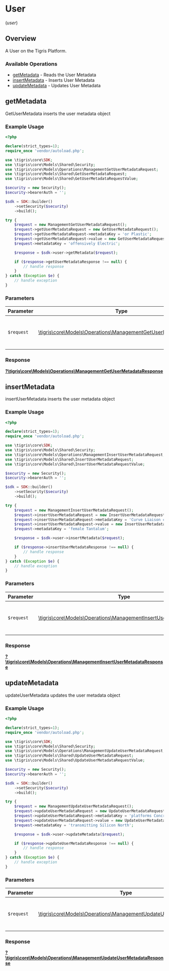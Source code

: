 # User
(*user*)

## Overview

A User on the Tigris Platform.

### Available Operations

* [getMetadata](#getmetadata) - Reads the User Metadata
* [insertMetadata](#insertmetadata) - Inserts User Metadata
* [updateMetadata](#updatemetadata) - Updates User Metadata

## getMetadata

GetUserMetadata inserts the user metadata object

### Example Usage

```php
<?php

declare(strict_types=1);
require_once 'vendor/autoload.php';

use \tigris\core\SDK;
use \tigris\core\Models\Shared\Security;
use \tigris\core\Models\Operations\ManagementGetUserMetadataRequest;
use \tigris\core\Models\Shared\GetUserMetadataRequest;
use \tigris\core\Models\Shared\GetUserMetadataRequestValue;

$security = new Security();
$security->bearerAuth = '';

$sdk = SDK::builder()
    ->setSecurity($security)
    ->build();

try {
    $request = new ManagementGetUserMetadataRequest();
    $request->getUserMetadataRequest = new GetUserMetadataRequest();
    $request->getUserMetadataRequest->metadataKey = 'or Plastic';
    $request->getUserMetadataRequest->value = new GetUserMetadataRequestValue();
    $request->metadataKey = 'offensively Electric';

    $response = $sdk->user->getMetadata($request);

    if ($response->getUserMetadataResponse !== null) {
        // handle response
    }
} catch (Exception $e) {
    // handle exception
}
```

### Parameters

| Parameter                                                                                                                      | Type                                                                                                                           | Required                                                                                                                       | Description                                                                                                                    |
| ------------------------------------------------------------------------------------------------------------------------------ | ------------------------------------------------------------------------------------------------------------------------------ | ------------------------------------------------------------------------------------------------------------------------------ | ------------------------------------------------------------------------------------------------------------------------------ |
| `$request`                                                                                                                     | [\tigris\core\Models\Operations\ManagementGetUserMetadataRequest](../../models/operations/ManagementGetUserMetadataRequest.md) | :heavy_check_mark:                                                                                                             | The request object to use for the request.                                                                                     |


### Response

**[?\tigris\core\Models\Operations\ManagementGetUserMetadataResponse](../../models/operations/ManagementGetUserMetadataResponse.md)**


## insertMetadata

insertUserMetadata inserts the user metadata object

### Example Usage

```php
<?php

declare(strict_types=1);
require_once 'vendor/autoload.php';

use \tigris\core\SDK;
use \tigris\core\Models\Shared\Security;
use \tigris\core\Models\Operations\ManagementInsertUserMetadataRequest;
use \tigris\core\Models\Shared\InsertUserMetadataRequest;
use \tigris\core\Models\Shared\InsertUserMetadataRequestValue;

$security = new Security();
$security->bearerAuth = '';

$sdk = SDK::builder()
    ->setSecurity($security)
    ->build();

try {
    $request = new ManagementInsertUserMetadataRequest();
    $request->insertUserMetadataRequest = new InsertUserMetadataRequest();
    $request->insertUserMetadataRequest->metadataKey = 'Curve Liaison calculate';
    $request->insertUserMetadataRequest->value = new InsertUserMetadataRequestValue();
    $request->metadataKey = 'female Tantalum';

    $response = $sdk->user->insertMetadata($request);

    if ($response->insertUserMetadataResponse !== null) {
        // handle response
    }
} catch (Exception $e) {
    // handle exception
}
```

### Parameters

| Parameter                                                                                                                            | Type                                                                                                                                 | Required                                                                                                                             | Description                                                                                                                          |
| ------------------------------------------------------------------------------------------------------------------------------------ | ------------------------------------------------------------------------------------------------------------------------------------ | ------------------------------------------------------------------------------------------------------------------------------------ | ------------------------------------------------------------------------------------------------------------------------------------ |
| `$request`                                                                                                                           | [\tigris\core\Models\Operations\ManagementInsertUserMetadataRequest](../../models/operations/ManagementInsertUserMetadataRequest.md) | :heavy_check_mark:                                                                                                                   | The request object to use for the request.                                                                                           |


### Response

**[?\tigris\core\Models\Operations\ManagementInsertUserMetadataResponse](../../models/operations/ManagementInsertUserMetadataResponse.md)**


## updateMetadata

updateUserMetadata updates the user metadata object

### Example Usage

```php
<?php

declare(strict_types=1);
require_once 'vendor/autoload.php';

use \tigris\core\SDK;
use \tigris\core\Models\Shared\Security;
use \tigris\core\Models\Operations\ManagementUpdateUserMetadataRequest;
use \tigris\core\Models\Shared\UpdateUserMetadataRequest;
use \tigris\core\Models\Shared\UpdateUserMetadataRequestValue;

$security = new Security();
$security->bearerAuth = '';

$sdk = SDK::builder()
    ->setSecurity($security)
    ->build();

try {
    $request = new ManagementUpdateUserMetadataRequest();
    $request->updateUserMetadataRequest = new UpdateUserMetadataRequest();
    $request->updateUserMetadataRequest->metadataKey = 'platforms Concrete Tempe';
    $request->updateUserMetadataRequest->value = new UpdateUserMetadataRequestValue();
    $request->metadataKey = 'transmitting Silicon North';

    $response = $sdk->user->updateMetadata($request);

    if ($response->updateUserMetadataResponse !== null) {
        // handle response
    }
} catch (Exception $e) {
    // handle exception
}
```

### Parameters

| Parameter                                                                                                                            | Type                                                                                                                                 | Required                                                                                                                             | Description                                                                                                                          |
| ------------------------------------------------------------------------------------------------------------------------------------ | ------------------------------------------------------------------------------------------------------------------------------------ | ------------------------------------------------------------------------------------------------------------------------------------ | ------------------------------------------------------------------------------------------------------------------------------------ |
| `$request`                                                                                                                           | [\tigris\core\Models\Operations\ManagementUpdateUserMetadataRequest](../../models/operations/ManagementUpdateUserMetadataRequest.md) | :heavy_check_mark:                                                                                                                   | The request object to use for the request.                                                                                           |


### Response

**[?\tigris\core\Models\Operations\ManagementUpdateUserMetadataResponse](../../models/operations/ManagementUpdateUserMetadataResponse.md)**

